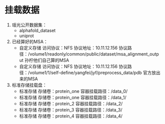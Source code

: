 # 挂载数据
1. 瑶光公开数据集：
   * alphafold_dataset
   * uniprot
2. 已经算好的MSA：
   * 自定义存储 访问协议：NFS 协议地址：10.11.12.156 协议路径：/volume1/readonly/common/public/dataset/msa_alignment_output 孙柠他们自己算的MSA
   * 自定义存储 访问协议：NFS 协议地址：10.11.12.156 协议路径：/volume1/1/self-define/yangfei/jyf/preprocess_data/pdb 官方放出来的MSA
3. 标准存储挂载盘：
   * 标准存储 存储卷：protein_one 容器挂载路径：/data_0/
   * 标准存储 存储卷：protein_one 容器挂载路径：/data_1/
   * 标准存储 存储卷：protein_2 容器挂载路径：/data_2/
   * 标准存储 存储卷：protein_3 容器挂载路径：/data_3/
   * 标准存储 存储卷：protein_4 容器挂载路径：/data_4/
